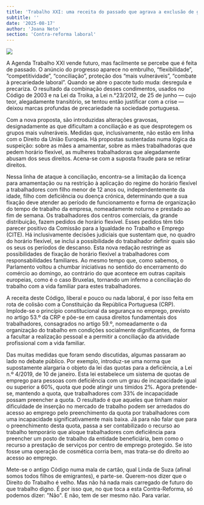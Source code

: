 ```yaml
---
title: 'Trabalho XXI: uma receita do passado que agrava a exclusão de grupos vulneráveis'
subtitle: ''
date: '2025-08-17'
author: 'Joana Neto'
section: 'Contra-reforma laboral'
---
```


![](/images/37.jpeg)

A Agenda Trabalho XXI vende futuro, mas facilmente se percebe que é feita de passado. O anúncio do progresso aparece no embrulho, “flexibilidade”, “competitividade”, “conciliação”, proteção dos “mais vulneráveis”, “combate à precariedade laboral”. Quando se abre o pacote tudo muda: desregula e precariza. O resultado da combinação desses condimentos, usados no Código de 2003 e na Lei da Troika, a Lei n.°23/2012, de 25 de junho — cujo teor, alegadamente transitório, se tentou então justificar com a crise — deixou marcas profundas de precariedade na sociedade portuguesa.

Com a nova proposta, são introduzidas alterações gravosas, designadamente as que dificultam a conciliação e as que desprotegem os grupos mais vulneráveis. Medidas que, inclusivamente, não estão em linha com o Direito da União Europeia. Há propostas sustentadas numa lógica da suspeição: sobre as mães a amamentar, sobre as mães trabalhadoras que pedem horário flexível, as mulheres trabalhadoras que alegadamente abusam dos seus direitos. Acena-se com a suposta fraude para se retirar direitos.

Nessa linha de ataque à conciliação, encontra-se a limitação da licença para amamentação ou na restrição à aplicação do regime do horário flexível a trabalhadores com filho menor de 12 anos ou, independentemente da idade, filho com deficiência ou doença crónica, determinando que a sua fixação deve atender ao período de funcionamento e forma de organização do tempo de trabalho da empresa, nomeadamente noturno e prestado ao fim de semana. Os trabalhadores dos centros comerciais, da grande distribuição, fazem pedidos de horário flexível. Esses pedidos têm tido parecer positivo da Comissão para a Igualdade no Trabalho e Emprego (CITE). Há inclusivamente decisões judiciais que sustentam que, no quadro do horário flexível, se inclui a possibilidade do trabalhador definir quais são os seus os períodos de descanso. Esta nova redação restringe as possibilidades de fixação de horário flexível a trabalhadores com responsabilidades familiares. Ao mesmo tempo que, como sabemos, o Parlamento voltou a chumbar iniciativas no sentido do encerramento do comércio ao domingo, ao contrário do que acontece em outras capitais europeias, como é o caso Bruxelas, tornando um inferno a conciliação do trabalho com a vida familiar para estes trabalhadores. 

A receita deste Código, liberal e pouco ou nada laboral, é por isso feita em rota de colisão com a Constituição da República Portuguesa (CRP). Implode-se o princípio constitucional da segurança no emprego, previsto no artigo 53.º da CRP e põe-se em causa direitos fundamentais dos trabalhadores, consagrados no artigo 59.º, nomeadamente o da organização do trabalho em condições socialmente dignificantes, de forma a facultar a realização pessoal e a permitir a conciliação da atividade profissional com a vida familiar.

Das muitas medidas que foram sendo discutidas, algumas passaram ao lado no debate público. Por exemplo, introduz-se uma norma que supostamente alargaria o objeto da lei das quotas para a deficiência, a Lei n.º 4/2019, de 10 de janeiro. Esta lei estabelece um sistema de quotas de emprego para pessoas com deficiência com um grau de incapacidade igual ou superior a 60%, quota que pode atingir uns tímidos 2%. Agora pretende-se, mantendo a quota, que trabalhadores com 33% de incapacidade possam preencher a quota. O resultado é que aqueles que tinham maior dificuldade de inserção no mercado de trabalho podem ser arredados do acesso ao emprego pelo preenchimento da quota por trabalhadores com uma incapacidade significativamente mais baixa. Já para não falar que para o preenchimento desta quota, passa a ser contabilizado o recurso ao trabalho temporário que aloque trabalhadores com deficiência para preencher um posto de trabalho da entidade beneficiária, bem como o recurso a prestação de serviços por centro de emprego protegido.  Se isto fosse uma operação de cosmética corria bem, mas trata-se do direito ao acesso ao emprego.

Mete-se o antigo Código numa mala de cartão, qual Linda de Suza (afinal somos todos filhos de emigrantes), e parte-se. Querem-nos dizer que o Direito do Trabalho é velho. Mas não há nada mais carregado de futuro do que trabalho digno. É por isso que, no que toca a esta Contra-Reforma, só podemos dizer: "Não". E não, tem de ser mesmo não. Para variar.

